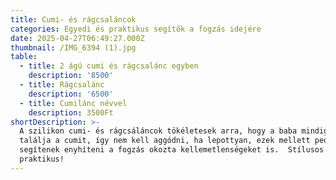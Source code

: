 ```yaml
---
title: Cumi- és rágcsaláncok
categories: Egyedi és praktikus segítők a fogzás idejére
date: 2025-04-27T06:49:27.000Z
thumbnail: /IMG_6394 (1).jpg
table:
  - title: 2 ágú cumi és rágcsalánc egyben
    description: '8500'
  - title: Rágcsalánc
    description: '6500'
  - title: Cumilánc névvel
    description: 3500Ft
shortDescription: >-
  A szilikon cumi- és rágcsáláncok tökéletesek arra, hogy a baba mindig kéznél
  találja a cumit, így nem kell aggódni, ha lepottyan, ezek mellett pedig 
  segítenek enyhíteni a fogzás okozta kellemetlenségeket is.  Stílusos és
  praktikus!
---
```


